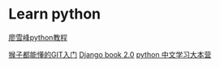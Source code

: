 # Learn python
[廖雪峰python教程](https://www.liaoxuefeng.com/wiki/0014316089557264a6b348958f449949df42a6d3a2e542c000)

[猴子都能懂的GIT入门](http://backlogtool.com/git-guide/cn/)
[Django book 2.0](http://djangobook.py3k.cn/2.0/)
[python 中文学习大本营](http://www.pythondoc.com/)

